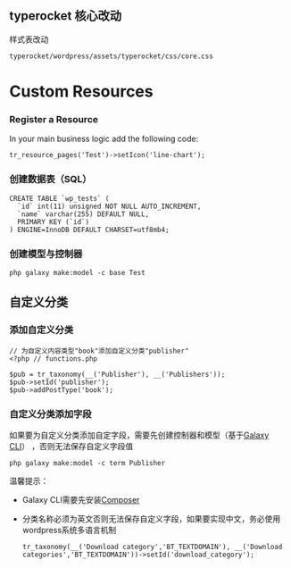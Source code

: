 ## typerocket 核心改动
样式表改动

```
typerocket/wordpress/assets/typerocket/css/core.css
```

# Custom Resources

### Register a Resource

In your main business logic add the following code:

```
tr_resource_pages('Test')->setIcon('line-chart');
```

### 创建数据表（SQL）

```
CREATE TABLE `wp_tests` (
  `id` int(11) unsigned NOT NULL AUTO_INCREMENT,
  `name` varchar(255) DEFAULT NULL,
  PRIMARY KEY (`id`)
) ENGINE=InnoDB DEFAULT CHARSET=utf8mb4;
```

### 创建模型与控制器

```
php galaxy make:model -c base Test
```

## 自定义分类

### 添加自定义分类

```
// 为自定义内容类型"book"添加自定义分类"publisher"
<?php // functions.php

$pub = tr_taxonomy(__('Publisher'), __('Publishers'));
$pub->setId('publisher');
$pub->addPostType('book');
```

### 自定义分类添加字段

如果要为自定义分类添加自定字段，需要先创建控制器和模型（基于[Galaxy CLI](https://typerocket.com/docs/v3/galaxy-cli/)） ，否则无法保存自定义字段值

```
php galaxy make:model -c term Publisher
```

温馨提示：

- Galaxy CLI需要先安装[Composer](https://getcomposer.org/)

- 分类名称必须为英文否则无法保存自定义字段，如果要实现中文，务必使用wordpress系统多语言机制

  ```
  tr_taxonomy(__('Download category','BT_TEXTDOMAIN'), __('Download categories','BT_TEXTDOMAIN'))->setId('download_category');
  ```

  ​

